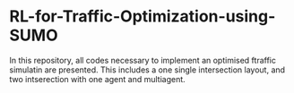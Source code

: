 # RL-for-Traffic-Optimization-using-SUMO
In this repository, all codes necessary to implement an optimised ftraffic simulatin are presented. This includes a one single intersection layout, and two intserection with one agent and multiagent.
